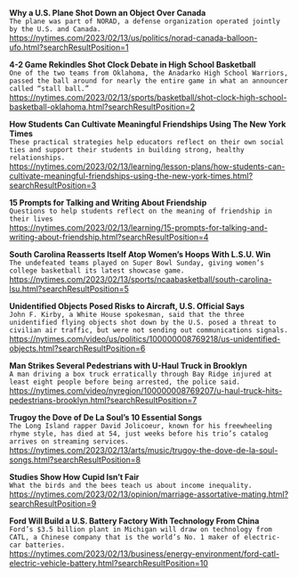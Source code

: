 **Why a U.S. Plane Shot Down an Object Over Canada**\
`The plane was part of NORAD, a defense organization operated jointly by the U.S. and Canada.`\
https://nytimes.com/2023/02/13/us/politics/norad-canada-balloon-ufo.html?searchResultPosition=1

**4-2 Game Rekindles Shot Clock Debate in High School Basketball**\
`One of the two teams from Oklahoma, the Anadarko High School Warriors, passed the ball around for nearly the entire game in what an announcer called “stall ball.”`\
https://nytimes.com/2023/02/13/sports/basketball/shot-clock-high-school-basketball-oklahoma.html?searchResultPosition=2

**How Students Can Cultivate Meaningful Friendships Using The New York Times**\
`These practical strategies help educators reflect on their own social ties and support their students in building strong, healthy relationships.`\
https://nytimes.com/2023/02/13/learning/lesson-plans/how-students-can-cultivate-meaningful-friendships-using-the-new-york-times.html?searchResultPosition=3

**15 Prompts for Talking and Writing About Friendship**\
`Questions to help students reflect on the meaning of friendship in their lives`\
https://nytimes.com/2023/02/13/learning/15-prompts-for-talking-and-writing-about-friendship.html?searchResultPosition=4

**South Carolina Reasserts Itself Atop Women’s Hoops With L.S.U. Win**\
`The undefeated teams played on Super Bowl Sunday, giving women’s college basketball its latest showcase game.`\
https://nytimes.com/2023/02/13/sports/ncaabasketball/south-carolina-lsu.html?searchResultPosition=5

**Unidentified Objects Posed Risks to Aircraft, U.S. Official Says**\
`John F. Kirby, a White House spokesman, said that the three unidentified flying objects shot down by the U.S. posed a threat to civilian air traffic, but were not sending out communications signals.`\
https://nytimes.com/video/us/politics/100000008769218/us-unidentified-objects.html?searchResultPosition=6

**Man Strikes Several Pedestrians with U-Haul Truck in Brooklyn**\
`A man driving a box truck erratically through Bay Ridge injured at least eight people before being arrested, the police said.`\
https://nytimes.com/video/nyregion/100000008769207/u-haul-truck-hits-pedestrians-brooklyn.html?searchResultPosition=7

**Trugoy the Dove of De La Soul’s 10 Essential Songs**\
`The Long Island rapper David Jolicoeur, known for his freewheeling rhyme style, has died at 54, just weeks before his trio’s catalog arrives on streaming services.`\
https://nytimes.com/2023/02/13/arts/music/trugoy-the-dove-de-la-soul-songs.html?searchResultPosition=8

**Studies Show How Cupid Isn’t Fair**\
`What the birds and the bees teach us about income inequality.`\
https://nytimes.com/2023/02/13/opinion/marriage-assortative-mating.html?searchResultPosition=9

**Ford Will Build a U.S. Battery Factory With Technology From China**\
`Ford’s $3.5 billion plant in Michigan will draw on technology from CATL, a Chinese company that is the world’s No. 1 maker of electric-car batteries.`\
https://nytimes.com/2023/02/13/business/energy-environment/ford-catl-electric-vehicle-battery.html?searchResultPosition=10

